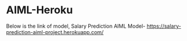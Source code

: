 # AIML-Heroku
Below is the link of model,
Salary Prediction AIML Model-
https://salary-prediction-aiml-project.herokuapp.com/
